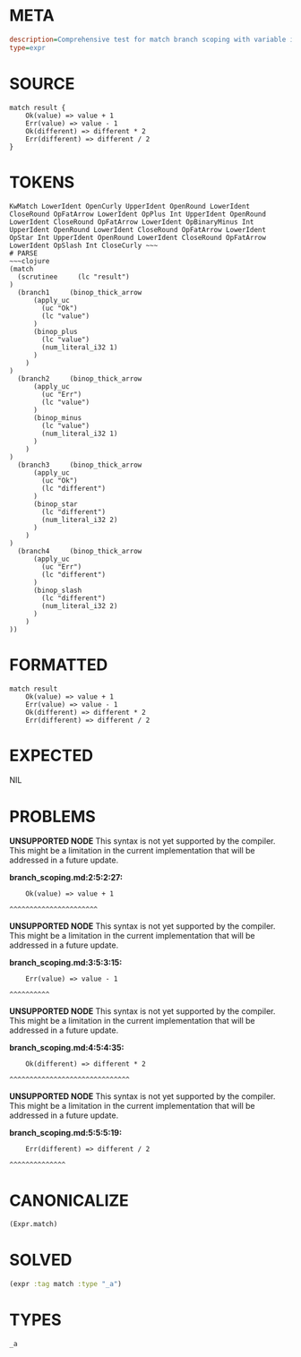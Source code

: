 # META
~~~ini
description=Comprehensive test for match branch scoping with variable isolation
type=expr
~~~
# SOURCE
~~~roc
match result {
    Ok(value) => value + 1
    Err(value) => value - 1
    Ok(different) => different * 2
    Err(different) => different / 2
}
~~~
# TOKENS
~~~text
KwMatch LowerIdent OpenCurly UpperIdent OpenRound LowerIdent CloseRound OpFatArrow LowerIdent OpPlus Int UpperIdent OpenRound LowerIdent CloseRound OpFatArrow LowerIdent OpBinaryMinus Int UpperIdent OpenRound LowerIdent CloseRound OpFatArrow LowerIdent OpStar Int UpperIdent OpenRound LowerIdent CloseRound OpFatArrow LowerIdent OpSlash Int CloseCurly ~~~
# PARSE
~~~clojure
(match
  (scrutinee     (lc "result")
)
  (branch1     (binop_thick_arrow
      (apply_uc
        (uc "Ok")
        (lc "value")
      )
      (binop_plus
        (lc "value")
        (num_literal_i32 1)
      )
    )
)
  (branch2     (binop_thick_arrow
      (apply_uc
        (uc "Err")
        (lc "value")
      )
      (binop_minus
        (lc "value")
        (num_literal_i32 1)
      )
    )
)
  (branch3     (binop_thick_arrow
      (apply_uc
        (uc "Ok")
        (lc "different")
      )
      (binop_star
        (lc "different")
        (num_literal_i32 2)
      )
    )
)
  (branch4     (binop_thick_arrow
      (apply_uc
        (uc "Err")
        (lc "different")
      )
      (binop_slash
        (lc "different")
        (num_literal_i32 2)
      )
    )
))
~~~
# FORMATTED
~~~roc
match result
	Ok(value) => value + 1
	Err(value) => value - 1
	Ok(different) => different * 2
	Err(different) => different / 2
~~~
# EXPECTED
NIL
# PROBLEMS
**UNSUPPORTED NODE**
This syntax is not yet supported by the compiler.
This might be a limitation in the current implementation that will be addressed in a future update.

**branch_scoping.md:2:5:2:27:**
```roc
    Ok(value) => value + 1
```
    ^^^^^^^^^^^^^^^^^^^^^^


**UNSUPPORTED NODE**
This syntax is not yet supported by the compiler.
This might be a limitation in the current implementation that will be addressed in a future update.

**branch_scoping.md:3:5:3:15:**
```roc
    Err(value) => value - 1
```
    ^^^^^^^^^^


**UNSUPPORTED NODE**
This syntax is not yet supported by the compiler.
This might be a limitation in the current implementation that will be addressed in a future update.

**branch_scoping.md:4:5:4:35:**
```roc
    Ok(different) => different * 2
```
    ^^^^^^^^^^^^^^^^^^^^^^^^^^^^^^


**UNSUPPORTED NODE**
This syntax is not yet supported by the compiler.
This might be a limitation in the current implementation that will be addressed in a future update.

**branch_scoping.md:5:5:5:19:**
```roc
    Err(different) => different / 2
```
    ^^^^^^^^^^^^^^


# CANONICALIZE
~~~clojure
(Expr.match)
~~~
# SOLVED
~~~clojure
(expr :tag match :type "_a")
~~~
# TYPES
~~~roc
_a
~~~
